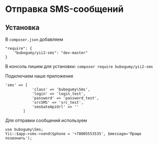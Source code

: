 # Отправка SMS-сообщений
## Установка
В ``composer.json`` добавляем  
````
"require": {
    "bubogumy/yii2-sms": "dev-master"
}
````
В консоль пишем для установки: ``composer require bubogumy/yii2-sms``  

Подключаем наше приложение
````
'sms' => [
            'class' => 'bubogumy\Sms',
            'login' => 'login_test',
            'password' => 'password_test',
            'srcSMS' => 'src_test',
            'smsGateApiUrl' => ''
        ]
````
Для отправки сообщений используем
````
use bubogumy\Sms;  
Yii::$app->sms->send($phone = '+78005553535', $message='Проще позвонить');
````
